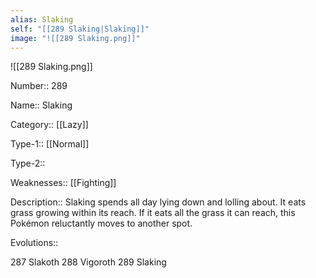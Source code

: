 ```yaml
---
alias: Slaking
self: "[[289 Slaking|Slaking]]"
image: "![[289 Slaking.png]]"
---
```


![[289 Slaking.png]]


Number:: 289

Name:: Slaking

Category:: [[Lazy]]

Type-1:: [[Normal]]

Type-2:: 

Weaknesses:: [[Fighting]]

Description:: Slaking spends all day lying down and lolling about. It eats grass growing within its reach. If it eats all the grass it can reach, this Pokémon reluctantly moves to another spot.

Evolutions:: 

287 Slakoth
288 Vigoroth
289 Slaking